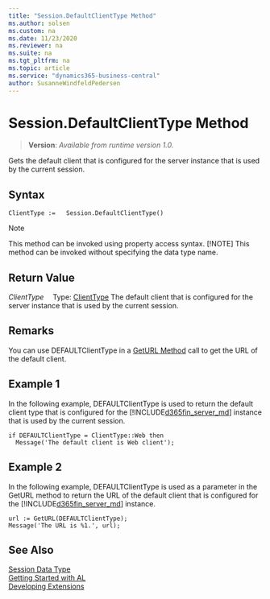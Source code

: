 ```yaml
---
title: "Session.DefaultClientType Method"
ms.author: solsen
ms.custom: na
ms.date: 11/23/2020
ms.reviewer: na
ms.suite: na
ms.tgt_pltfrm: na
ms.topic: article
ms.service: "dynamics365-business-central"
author: SusanneWindfeldPedersen
---
```

[//]: # (START>DO_NOT_EDIT)
[//]: # (IMPORTANT:Do not edit any of the content between here and the END>DO_NOT_EDIT.)
[//]: # (Any modifications should be made in the .xml files in the ModernDev repo.)
# Session.DefaultClientType Method
> **Version**: _Available from runtime version 1.0._

Gets the default client that is configured for the server instance that is used by the current session.


## Syntax
```
ClientType :=   Session.DefaultClientType()
```
> [!NOTE]
> This method can be invoked using property access syntax.
> [!NOTE]
> This method can be invoked without specifying the data type name.


## Return Value
*ClientType*
&emsp;Type: [ClientType](../clienttype/clienttype-option.md)
The default client that is configured for the server instance that is used by the current session.


[//]: # (IMPORTANT: END>DO_NOT_EDIT)

## Remarks  
 You can use DEFAULTClientType in a [GetURL Method](../../methods/devenv-geturl-method.md) call to get the URL of the default client.  

## Example 1

 In the following example, DEFAULTClientType is used to return the default client type that is configured for the [!INCLUDE[d365fin_server_md](../../includes/d365fin_server_md.md)] instance that is used by the current session.  

```  
if DEFAULTClientType = ClientType::Web then  
  Message('The default client is Web client');  
```  

## Example 2

 In the following example, DEFAULTClientType is used as a parameter in the GetURL method to return the URL of the default client that is configured for the [!INCLUDE[d365fin_server_md](../../includes/d365fin_server_md.md)] instance.  

```  
url := GetURL(DEFAULTClientType);  
Message('The URL is %1.', url);  
```  

## See Also
[Session Data Type](session-data-type.md)  
[Getting Started with AL](../../devenv-get-started.md)  
[Developing Extensions](../../devenv-dev-overview.md)